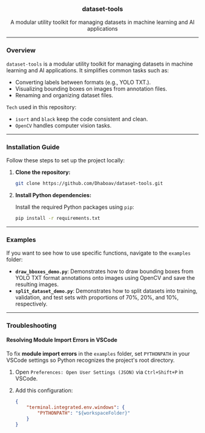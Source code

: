 <br />
<div align="center">
<h3 align="center">dataset-tools</h3>

  <p align="center">
    A modular utility toolkit for managing datasets in machine learning and AI applications
  </p>
</div>

---

### Overview

`dataset-tools` is a modular utility toolkit for managing datasets in machine learning and AI applications. It simplifies common tasks such as:

- Converting labels between formats (e.g., YOLO TXT.).
- Visualizing bounding boxes on images from annotation files.
- Renaming and organizing dataset files.

`Tech` used in this repository:
- `isort` and `black` keep the code consistent and clean.
- `OpenCV` handles computer vision tasks.

---

### Installation Guide

Follow these steps to set up the project locally:

1. **Clone the repository:**

    ```bash
    git clone https://github.com/Dhaboav/dataset-tools.git
    ```


2. **Install Python dependencies:**

    Install the required Python packages using `pip`:

    ```bash
    pip install -r requirements.txt
    ```
    
---

### Examples

If you want to see how to use specific functions, navigate to the `examples` folder:

- **`draw_bboxes_demo.py`**: Demonstrates how to draw bounding boxes from YOLO TXT format annotations onto images using OpenCV and save the resulting images.
- **`split_dataset_demo.py`**: Demonstrates how to split datasets into training, validation, and test sets with proportions of 70%, 20%, and 10%, respectively.

---

### Troubleshooting

#### Resolving Module Import Errors in VSCode
To fix **module import errors** in the `examples` folder, set `PYTHONPATH` in your VSCode settings so Python recognizes the project's root directory.

1. Open `Preferences: Open User Settings (JSON)` via `Ctrl+Shift+P` in VSCode.

2. Add this configuration:

   ```json
   {
       "terminal.integrated.env.windows": {
           "PYTHONPATH": "${workspaceFolder}"
       }
   }
